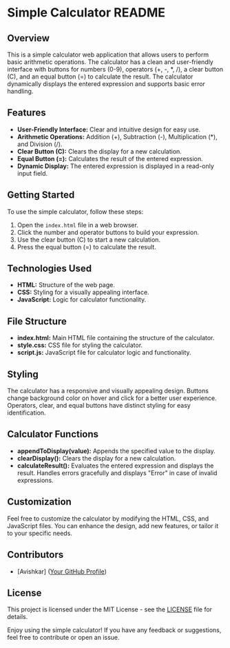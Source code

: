 # Simple Calculator README

## Overview
This is a simple calculator web application that allows users to perform basic arithmetic operations. The calculator has a clean and user-friendly interface with buttons for numbers (0-9), operators (+, -, *, /), a clear button (C), and an equal button (=) to calculate the result. The calculator dynamically displays the entered expression and supports basic error handling.

## Features
- **User-Friendly Interface:** Clear and intuitive design for easy use.
- **Arithmetic Operations:** Addition (+), Subtraction (-), Multiplication (*), and Division (/).
- **Clear Button (C):** Clears the display for a new calculation.
- **Equal Button (=):** Calculates the result of the entered expression.
- **Dynamic Display:** The entered expression is displayed in a read-only input field.

## Getting Started
To use the simple calculator, follow these steps:

1. Open the `index.html` file in a web browser.
2. Click the number and operator buttons to build your expression.
3. Use the clear button (C) to start a new calculation.
4. Press the equal button (=) to calculate the result.

## Technologies Used
- **HTML:** Structure of the web page.
- **CSS:** Styling for a visually appealing interface.
- **JavaScript:** Logic for calculator functionality.

## File Structure
- **index.html:** Main HTML file containing the structure of the calculator.
- **style.css:** CSS file for styling the calculator.
- **script.js:** JavaScript file for calculator logic and functionality.

## Styling
The calculator has a responsive and visually appealing design. Buttons change background color on hover and click for a better user experience. Operators, clear, and equal buttons have distinct styling for easy identification.

## Calculator Functions
- **appendToDisplay(value):** Appends the specified value to the display.
- **clearDisplay():** Clears the display for a new calculation.
- **calculateResult():** Evaluates the entered expression and displays the result. Handles errors gracefully and displays "Error" in case of invalid expressions.

## Customization
Feel free to customize the calculator by modifying the HTML, CSS, and JavaScript files. You can enhance the design, add new features, or tailor it to your specific needs.

## Contributors
- [Avishkar] ([Your GitHub Profile](https://github.com/davishkar))

## License
This project is licensed under the MIT License - see the [LICENSE](LICENSE) file for details.

Enjoy using the simple calculator! If you have any feedback or suggestions, feel free to contribute or open an issue.
